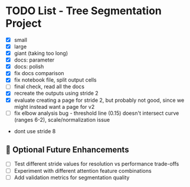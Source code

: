 # TODO List - Tree Segmentation Project

- [x] small
- [x] large
- [x] giant (taking too long)
- [x] docs: parameter
- [x] docs: polish
- [x] fix docs comparison
- [x] fix notebook file, split output cells
- [ ] final check, read all the docs
- [x] recreate the outputs using stride 2
- [x] evaluate creating a page for stride 2, but probably not good, since we might instead want a page for v2
- [ ] fix elbow analysis bug - threshold line (0.15) doesn't intersect curve (ranges 6-2), scale/normalization issue
- dont use stride 8

## 🚀 Optional Future Enhancements
- [ ] Test different stride values for resolution vs performance trade-offs
- [ ] Experiment with different attention feature combinations
- [ ] Add validation metrics for segmentation quality
